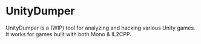 # UnityDumper

UnityDumper is a (WIP) tool for analyzing and hacking various Unity games. It works for games built with both Mono & IL2CPP.
